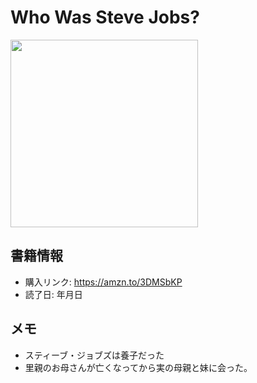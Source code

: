 # Who Was Steve Jobs?
[<img src="https://m.media-amazon.com/images/I/81Yqf+YopAL._SL1500_.jpg" width="300">](https://amzn.to/3DMSbKP)
## 書籍情報
- 購入リンク: <https://amzn.to/3DMSbKP>
- 読了日: 年月日
## メモ
- スティーブ・ジョブズは養子だった
- 里親のお母さんが亡くなってから実の母親と妹に会った。